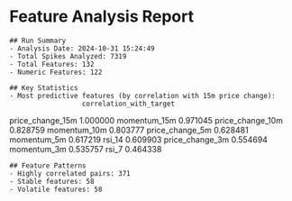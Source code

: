 # Feature Analysis Report

    ## Run Summary
    - Analysis Date: 2024-10-31 15:24:49
    - Total Spikes Analyzed: 7319
    - Total Features: 132
    - Numeric Features: 122

    ## Key Statistics
    - Most predictive features (by correlation with 15m price change):
                      correlation_with_target
price_change_15m                 1.000000
momentum_15m                     0.971045
price_change_10m                 0.828759
momentum_10m                     0.803777
price_change_5m                  0.628481
momentum_5m                      0.617219
rsi_14                           0.609903
price_change_3m                  0.554694
momentum_3m                      0.535757
rsi_7                            0.464338

    ## Feature Patterns
    - Highly correlated pairs: 371
    - Stable features: 58
    - Volatile features: 58
    